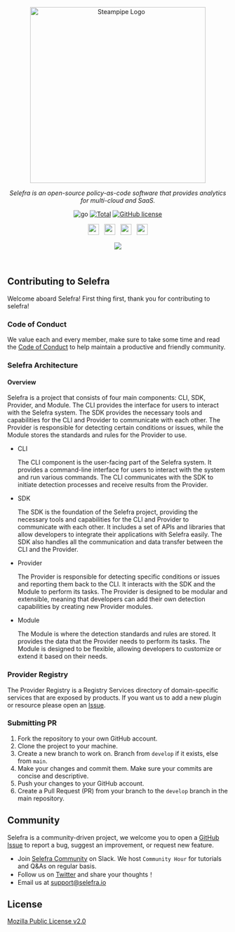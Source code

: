 <!-- Your Title -->
<p align="center">
<a href="https://www.selefra.io/" target="_blank">
<picture><source media="(prefers-color-scheme: dark)" srcset="https://user-images.githubusercontent.com/124020340/225567784-61adb5e7-06ae-402a-9907-69c1e6f1aa9e.png"><source media="(prefers-color-scheme: light)" srcset="https://user-images.githubusercontent.com/124020340/224677116-44ae9c6c-a543-4813-9ef3-c7cbcacd2fbe.png"><img width="400px" alt="Steampipe Logo" src="https://user-images.githubusercontent.com/124020340/224677116-44ae9c6c-a543-4813-9ef3-c7cbcacd2fbe.png"></picture>
<a/>
</p>

<!-- Description -->
  <p align="center">
    <i>Selefra is an open-source policy-as-code software that provides analytics for multi-cloud and SaaS.</i>
  </p>
  
  <!-- Badges -->
<p align="center">   
<img alt="go" src="https://img.shields.io/badge/go-1.19-1E90FF"></a>
<a href="https://github.com/selefra/selefra"><img alt="Total" src="https://img.shields.io/github/downloads/selefra/selefra/total?logo=github"></a>
<a href="https://github.com/selefra/selefra/blob/master/LICENSE"><img alt="GitHub license" src="https://img.shields.io/github/license/selefra/selefra?style=social"></a>
  </p>
  
  <!-- Badges -->
  <p align="center">
<a href="https://selefra.io/community/join"><img src="https://img.shields.io/badge/-Slack-424549?style=social&logo=Slack" height=25></a>
    &nbsp;
    <a href="https://twitter.com/SelefraCorp"><img src="https://img.shields.io/badge/-Twitter-red?style=social&logo=twitter" height=25></a>
    &nbsp;
    <a href="https://www.reddit.com/r/Selefra"><img src="https://img.shields.io/badge/-Reddit-red?style=social&logo=reddit" height=25></a>
    &nbsp;
    <a href="https://selefra.medium.com/"><img src="https://img.shields.io/badge/-Medium-red?style=social&logo=medium" height=25></a>

  </p>
  
<p align="center">
  <img src="https://user-images.githubusercontent.com/124020340/225897757-188f1a50-2efa-4a9e-9199-7cb7f68485be.png">
</p>
<br/>

## Contributing to Selefra

Welcome aboard Selefra! First thing first, thank you for contributing to selefra! 

### Code of Conduct 

We value each and every member, make sure to take some time and read the [Code of Conduct](https://github.com/cncf/foundation/blob/main/code-of-conduct.md) to help maintain a productive and friendly community.

### Selefra Architecture

#### Overview

Selefra is a project that consists of four main components: CLI, SDK, Provider, and Module. The CLI provides the interface for users to interact with the Selefra system. The SDK provides the necessary tools and capabilities for the CLI and Provider to communicate with each other. The Provider is responsible for detecting certain conditions or issues, while the Module stores the standards and rules for the Provider to use.

- CLI

  The CLI component is the user-facing part of the Selefra system. It provides a command-line interface for users to interact with the system and run various commands. The CLI communicates with the SDK to initiate detection processes and receive results from the Provider.

- SDK

  The SDK is the foundation of the Selefra project, providing the necessary tools and capabilities for the CLI and Provider to communicate with each other. It includes a set of APIs and libraries that allow developers to integrate their applications with Selefra easily. The SDK also handles all the communication and data transfer between the CLI and the Provider.

- Provider

  The Provider is responsible for detecting specific conditions or issues and reporting them back to the CLI. It interacts with the SDK and the Module to perform its tasks. The Provider is designed to be modular and extensible, meaning that developers can add their own detection capabilities by creating new Provider modules.

- Module

  The Module is where the detection standards and rules are stored. It provides the data that the Provider needs to perform its tasks. The Module is designed to be flexible, allowing developers to customize or extend it based on their needs.

### Provider Registry

The Provider Registry is a Registry Services directory of domain-specific services that are exposed by products. If you want us to add a new plugin or resource please open an [Issue](https://github.com/selefra/selefra/issues).

### Submitting PR

1. Fork the repository to your own GitHub account.
2. Clone the project to your machine.
3. Create a new branch to work on. Branch from `develop` if it exists, else from `main`.
4. Make your changes and commit them. Make sure your commits are concise and descriptive.
5. Push your changes to your GitHub account.
6. Create a Pull Request (PR) from your branch to the `develop` branch in the main repository.


## Community

Selefra is a community-driven project, we welcome you to open a [GitHub Issue](https://github.com/selefra/selefra/issues/new/choose) to report a bug, suggest an improvement, or request new feature.

-  Join [Selefra Community](https://selefra.io/community/join) on Slack. We host `Community Hour` for tutorials and Q&As on regular basis.
-  Follow us on [Twitter](https://twitter.com/SelefraCorp) and share your thoughts！
-  Email us at support@selefra.io

## License

[Mozilla Public License v2.0](https://github.com/selefra/selefra/blob/main/LICENSE)

